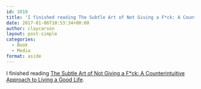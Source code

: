```yaml
---
id: 1010
title: 'I finished reading The Subtle Art of Not Giving a F*ck: A Counterintuitive Approach to Living a Good Life'
date: 2017-01-06T10:53:34+00:00
author: claycarson
layout: post-simple
categories: 
  - Book
  - Media
format: aside
---
```

I finished reading [The Subtle Art of Not Giving a F*ck: A Counterintuitive Approach to Living a Good Life](http://amazon.com/exec/obidos/ASIN/B019MMUA8S/claycarson0c-20).<!--more-->